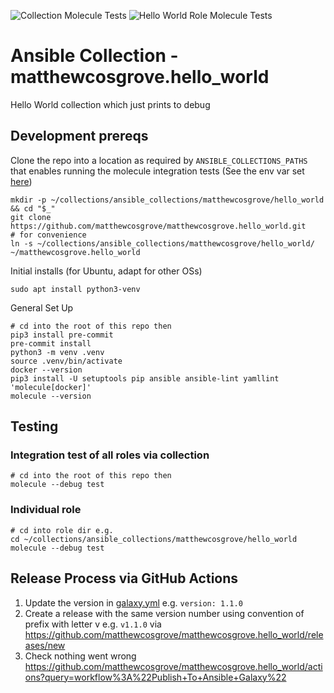 ![Collection Molecule Tests](https://github.com/matthewcosgrove/matthewcosgrove.hello_world/workflows/Collection%20Molecule%20Tests/badge.svg)
![Hello World Role Molecule Tests](https://github.com/matthewcosgrove/matthewcosgrove.hello_world/workflows/Hello%20World%20Role%20Molecule%20Tests/badge.svg)

# Ansible Collection - matthewcosgrove.hello_world

Hello World collection which just prints to debug

## Development prereqs

Clone the repo into a location as required by `ANSIBLE_COLLECTIONS_PATHS` that enables running the molecule integration tests (See the env var set [here](https://github.com/matthewcosgrove/matthewcosgrove.hello_world/blob/e0d860b39e9fe1cbd1bef0ed2bee990a1f8c70c5/molecule/default/molecule.yml#L18))

```
mkdir -p ~/collections/ansible_collections/matthewcosgrove/hello_world && cd "$_"
git clone https://github.com/matthewcosgrove/matthewcosgrove.hello_world.git
# for convenience
ln -s ~/collections/ansible_collections/matthewcosgrove/hello_world/ ~/matthewcosgrove.hello_world
```

Initial installs (for Ubuntu, adapt for other OSs)

```
sudo apt install python3-venv
```

General Set Up

```
# cd into the root of this repo then
pip3 install pre-commit
pre-commit install
python3 -m venv .venv
source .venv/bin/activate
docker --version
pip3 install -U setuptools pip ansible ansible-lint yamllint 'molecule[docker]'
molecule --version
```

## Testing

### Integration test of all roles via collection

```
# cd into the root of this repo then
molecule --debug test
```

### Individual role

```
# cd into role dir e.g.
cd ~/collections/ansible_collections/matthewcosgrove/hello_world
molecule --debug test
```

## Release Process via GitHub Actions

1) Update the version in [galaxy.yml](galaxy.yml) e.g. `version: 1.1.0`
2) Create a release with the same version number using convention of prefix with letter v e.g. `v1.1.0` via https://github.com/matthewcosgrove/matthewcosgrove.hello_world/releases/new 
3) Check nothing went wrong https://github.com/matthewcosgrove/matthewcosgrove.hello_world/actions?query=workflow%3A%22Publish+To+Ansible+Galaxy%22
